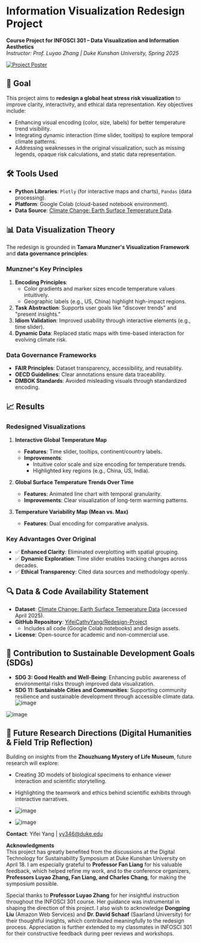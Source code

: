 # Information Visualization Redesign Project  
**Course Project for INFOSCI 301 – Data Visualization and Information Aesthetics**  
*Instructor: Prof. Luyao Zhang | Duke Kunshan University, Spring 2025*  

[![Project Poster]([https://img.shields.io/badge/View_Full_Poster_PDF-%230077B5?style=for-the-badge&logo=adobe-acrobat-reader)](https://github.com/YifeiCathyYang/Redesign-Project/blob/main/Redesign_Poster_Yifei_Yang.pdf](https://github.com/YifeiCathyYang/Redesign-Project/blob/main/301_Yang_Yifei_Poster.pdf))  


## 🎯 Goal  
This project aims to **redesign a global heat stress risk visualization** to improve clarity, interactivity, and ethical data representation. Key objectives include:  
- Enhancing visual encoding (color, size, labels) for better temperature trend visibility.  
- Integrating dynamic interaction (time slider, tooltips) to explore temporal climate patterns.  
- Addressing weaknesses in the original visualization, such as missing legends, opaque risk calculations, and static data representation.  


## 🛠️ Tools Used  
- **Python Libraries**: `Plotly` (for interactive maps and charts), `Pandas` (data processing).  
- **Platform**: Google Colab (cloud-based notebook environment).  
- **Data Source**: [Climate Change: Earth Surface Temperature Data](https://www.kaggle.com/datasets/berkeleyearth/climate-change-earth-surface-temperature-data).  


## 📊 Data Visualization Theory  
The redesign is grounded in **Tamara Munzner's Visualization Framework** and **data governance principles**:  

### **Munzner's Key Principles**  
1. **Encoding Principles**:  
   - Color gradients and marker sizes encode temperature values intuitively.  
   - Geographic labels (e.g., US, China) highlight high-impact regions.  
2. **Task Abstraction**: Supports user goals like "discover trends" and "present insights."  
3. **Idiom Validation**: Improved usability through interactive elements (e.g., time slider).  
4. **Dynamic Data**: Replaced static maps with time-based interaction for evolving climate risk.  

### **Data Governance Frameworks**  
- **FAIR Principles**: Dataset transparency, accessibility, and reusability.  
- **OECD Guidelines**: Clear annotations ensure data traceability.  
- **DMBOK Standards**: Avoided misleading visuals through standardized encoding.  


## 📈 Results  
### Redesigned Visualizations  
1. **Interactive Global Temperature Map**  
   - **Features**: Time slider, tooltips, continent/country labels.  
   - **Improvements**:  
     - Intuitive color scale and size encoding for temperature trends.  
     - Highlighted key regions (e.g., China, US, India).  

2. **Global Surface Temperature Trends Over Time**  
   - **Features**: Animated line chart with temporal granularity.  
   - **Improvements**: Clear visualization of long-term warming patterns.  

3. **Temperature Variability Map (Mean vs. Max)**  
   - **Features**: Dual encoding for comparative analysis.  

### Key Advantages Over Original  
- ✅ **Enhanced Clarity**: Eliminated overplotting with spatial grouping.  
- ✅ **Dynamic Exploration**: Time slider enables tracking changes across decades.  
- ✅ **Ethical Transparency**: Cited data sources and methodology openly.  


## 🔍 Data & Code Availability Statement  
- **Dataset**: [Climate Change: Earth Surface Temperature Data](https://www.kaggle.com/datasets/berkeleyearth/climate-change-earth-surface-temperature-data) (accessed April 2025).  
- **GitHub Repository**: [YifeiCathyYang/Redesign-Project](https://github.com/YifeiCathyYang/Redesign-Project)  
  - Includes all code (Google Colab notebooks) and design assets.  
- **License**: Open-source for academic and non-commercial use.


## 🎯 Contribution to Sustainable Development Goals (SDGs)
- **SDG 3: Good Health and Well-Being**: Enhancing public awareness of environmental risks through improved data visualization.
- **SDG 11: Sustainable Cities and Communities**: Supporting community resilience and sustainable development through accessible climate data.
![image](https://github.com/user-attachments/assets/222f7935-39f9-4467-bb82-60a2fd19e086)

![image](https://github.com/user-attachments/assets/f96ca5a9-5dc4-48a3-bebc-9d3942c4164d)

## 🌱 Future Research Directions (Digital Humanities & Field Trip Reflection)
Building on insights from the **Zhouzhuang Mystery of Life Museum**, future research will explore:
- Creating 3D models of biological specimens to enhance viewer interaction and scientific storytelling.
- Highlighting the teamwork and ethics behind scientific exhibits through interactive narratives.
- ![image](https://github.com/user-attachments/assets/283aec50-631d-4f7d-8811-983ffc7ee742)

- ![image](https://github.com/user-attachments/assets/fae71f1e-ece9-421d-aa71-b09b816ce9d4)


**Contact**: Yifei Yang | [yy346@duke.edu](mailto:yy346@duke.edu)

**Acknowledgments**  
This project has greatly benefited from the discussions at the Digital Technology for Sustainability Symposium at Duke Kunshan University on April 18. I am especially grateful to **Professor Fan Liang** for his valuable feedback, which helped refine my work, and to the conference organizers, **Professors Luyao Zhang, Fan Liang, and Charles Chang**, for making the symposium possible. 

Special thanks to **Professor Luyao Zhang** for her insightful instruction throughout the INFOSCI 301 course. Her guidance was instrumental in shaping the direction of this project. I also wish to acknowledge **Dongping Liu** (Amazon Web Services) and **Dr. David Schaaf** (Saarland University) for their thoughtful insights, which contributed meaningfully to the redesign process. Appreciation is further extended to my classmates in INFOSCI 301 for their constructive feedback during peer reviews and workshops.  
